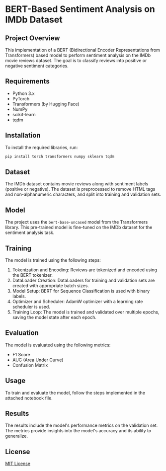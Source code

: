 
# BERT-Based Sentiment Analysis on IMDb Dataset

## Project Overview
This implementation of a BERT (Bidirectional Encoder Representations from Transformers) based model to perform sentiment analysis on the IMDb movie reviews dataset. The goal is to classify reviews into positive or negative sentiment categories.

## Requirements
- Python 3.x
- PyTorch
- Transformers (by Hugging Face)
- NumPy
- scikit-learn
- tqdm

## Installation
To install the required libraries, run:
```bash
pip install torch transformers numpy sklearn tqdm
```

## Dataset
The IMDb dataset contains movie reviews along with sentiment labels (positive or negative). The dataset is preprocessed to remove HTML tags and non-alphanumeric characters, and split into training and validation sets.

## Model
The project uses the `bert-base-uncased` model from the Transformers library. This pre-trained model is fine-tuned on the IMDb dataset for the sentiment analysis task.

## Training
The model is trained using the following steps:
1. Tokenization and Encoding: Reviews are tokenized and encoded using the BERT tokenizer.
2. DataLoader Creation: DataLoaders for training and validation sets are created with appropriate batch sizes.
3. Model Setup: BERT for Sequence Classification is used with binary labels.
4. Optimizer and Scheduler: AdamW optimizer with a learning rate scheduler is used.
5. Training Loop: The model is trained and validated over multiple epochs, saving the model state after each epoch.

## Evaluation
The model is evaluated using the following metrics:
- F1 Score
- AUC (Area Under Curve)
- Confusion Matrix

## Usage
To train and evaluate the model, follow the steps implemented in the attached notebook file.

## Results
The results include the model's performance metrics on the validation set. The metrics provide insights into the model's accuracy and its ability to generalize.

## License
[MIT License](LICENSE)
